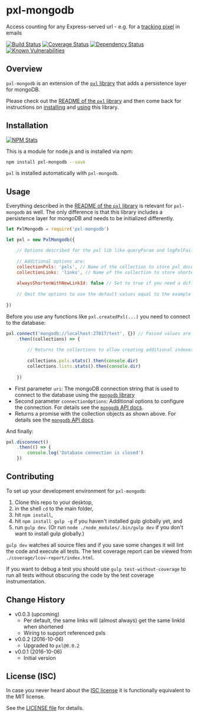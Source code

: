 # pxl-mongodb

Access counting for any Express-served url - e.g. for a [tracking pixel](https://en.wikipedia.org/wiki/Web_beacon) in emails

[![Build Status](https://img.shields.io/travis/analog-nico/pxl-mongodb.svg?style=flat-square)](https://travis-ci.org/analog-nico/pxl-mongodb)
[![Coverage Status](https://img.shields.io/coveralls/analog-nico/pxl-mongodb.svg?style=flat-square)](https://coveralls.io/r/analog-nico/pxl-mongodb)
[![Dependency Status](https://img.shields.io/david/analog-nico/pxl-mongodb.svg?style=flat-square)](https://david-dm.org/analog-nico/pxl-mongodb)
[![Known Vulnerabilities](https://snyk.io/test/npm/pxl-mongodb/badge.svg?style=flat-square)](https://snyk.io/test/npm/pxl-mongodb)

## Overview

`pxl-mongodb` is an extension of the [`pxl` library](https://github.com/analog-nico/pxl) that adds a persistence layer for mongoDB.

Please check out the [README of the `pxl` library](https://github.com/analog-nico/pxl#readme) and then come back for instructions on [installing](#installation) and [using](#usage) this library.

## Installation

[![NPM Stats](https://nodei.co/npm/pxl-mongodb.png?downloads=true)](https://npmjs.org/package/pxl-mongodb)

This is a module for node.js and is installed via npm:

``` bash
npm install pxl-mongodb --save
```

`pxl` is installed automatically with `pxl-mongodb`.

## Usage

Everything described in the [README of the `pxl` library](https://github.com/analog-nico/pxl#readme) is relevant for `pxl-mongodb` as well. The only difference is that this library includes a persistence layer for mongoDB and needs to be initialized differently.

``` js
let PxlMongodb = require('pxl-mongodb')

let pxl = new PxlMongodb({

    // Options described for the pxl lib like queryParam and logPxlFailed can be passed here as well
    
    // Additional options are:
    collectionPxls: 'pxls', // Name of the collection to store pxl documents for access tracking
    collectionLinks: 'links', // Name of the collection to store shortened links
    
    alwaysShortenWithNewLinkId: false // Set to true if you need a different linkId each time you shorten a link - even if the link was shortened before
    
    // Omit the options to use the default values equal to the example values above
    
})
```

Before you use any functions like `pxl.createdPxl(...)` you need to connect to the database:

``` js
pxl.connect('mongodb://localhost:27017/test', {}) // Passed values are the defaults
    .then((collections) => {
        
        // Returns the collections to allow creating additional indexes etc.
        
        collections.pxls.stats().then(console.dir)
        collections.lists.stats().then(console.dir)
        
    })
```

- First parameter `uri`: The mongoDB connection string that is used to connect to the database using the [`mongodb` library](https://www.npmjs.com/package/mongodb)
- Second parameter `connectionOptions`: Additional options to configure the connection. For details see the [`mongodb` API docs](http://mongodb.github.io/node-mongodb-native/2.2/api/MongoClient.html#.connect).
- Returns a promise with the collection objects as shown above. For details see the [`mongodb` API docs](http://mongodb.github.io/node-mongodb-native/2.2/api/Collection.html).

And finally:

``` js
pxl.disconnect()
    .then(() => {
        console.log('Database connection is closed')
    })
```

## Contributing

To set up your development environment for `pxl-mongodb`:

1. Clone this repo to your desktop,
2. in the shell `cd` to the main folder,
3. hit `npm install`,
4. hit `npm install gulp -g` if you haven't installed gulp globally yet, and
5. run `gulp dev`. (Or run `node ./node_modules/.bin/gulp dev` if you don't want to install gulp globally.)

`gulp dev` watches all source files and if you save some changes it will lint the code and execute all tests. The test coverage report can be viewed from `./coverage/lcov-report/index.html`.

If you want to debug a test you should use `gulp test-without-coverage` to run all tests without obscuring the code by the test coverage instrumentation.

## Change History

- v0.0.3 (upcoming)
    - Per default, the same links will (almost always) get the same linkId when shortened
    - Wiring to support referenced pxls 
- v0.0.2 (2016-10-06)
    - Upgraded to `pxl@0.0.2`
- v0.0.1 (2016-10-06)
    - Initial version

## License (ISC)

In case you never heard about the [ISC license](http://en.wikipedia.org/wiki/ISC_license) it is functionally equivalent to the MIT license.

See the [LICENSE file](LICENSE) for details.
